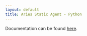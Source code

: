 ```yaml
---
layout: default
title: Aries Static Agent - Python
---
```


Documentation can be found [here](aries_staticagent).
